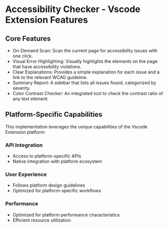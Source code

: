 # Accessibility Checker - Vscode Extension Features

## Core Features
- On-Demand Scan: Scan the current page for accessibility issues with one click.
- Visual Error Highlighting: Visually highlights the elements on the page that have accessibility violations.
- Clear Explanations: Provides a simple explanation for each issue and a link to the relevant WCAG guideline.
- Summary Report: A sidebar that lists all issues found, categorized by severity.
- Color Contrast Checker: An integrated tool to check the contrast ratio of any text element.

## Platform-Specific Capabilities
This implementation leverages the unique capabilities of the Vscode Extension platform:

### API Integration
- Access to platform-specific APIs
- Native integration with platform ecosystem

### User Experience
- Follows platform design guidelines
- Optimized for platform-specific workflows

### Performance
- Optimized for platform performance characteristics
- Efficient resource utilization
